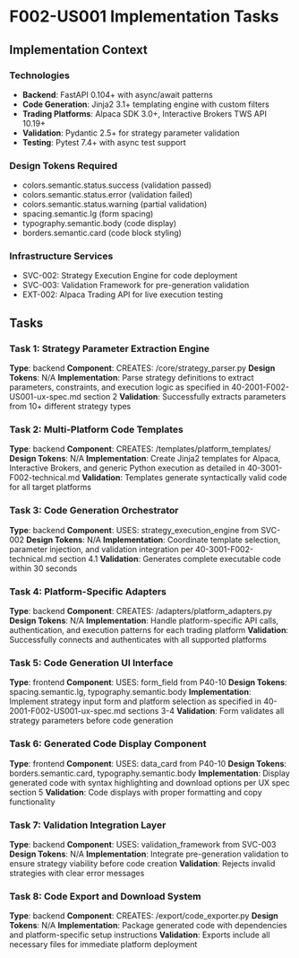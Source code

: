 # F002-US001 Implementation Tasks

## Implementation Context

### Technologies
- **Backend**: FastAPI 0.104+ with async/await patterns
- **Code Generation**: Jinja2 3.1+ templating engine with custom filters
- **Trading Platforms**: Alpaca SDK 3.0+, Interactive Brokers TWS API 10.19+
- **Validation**: Pydantic 2.5+ for strategy parameter validation
- **Testing**: Pytest 7.4+ with async test support

### Design Tokens Required
- colors.semantic.status.success (validation passed)
- colors.semantic.status.error (validation failed)
- colors.semantic.status.warning (partial validation)
- spacing.semantic.lg (form spacing)
- typography.semantic.body (code display)
- borders.semantic.card (code block styling)

### Infrastructure Services
- SVC-002: Strategy Execution Engine for code deployment
- SVC-003: Validation Framework for pre-generation validation
- EXT-002: Alpaca Trading API for live execution testing

## Tasks

### Task 1: Strategy Parameter Extraction Engine
**Type**: backend
**Component**: CREATES: /core/strategy_parser.py
**Design Tokens**: N/A
**Implementation**: 
Parse strategy definitions to extract parameters, constraints, and execution logic as specified in 40-2001-F002-US001-ux-spec.md section 2
**Validation**: Successfully extracts parameters from 10+ different strategy types

### Task 2: Multi-Platform Code Templates
**Type**: backend
**Component**: CREATES: /templates/platform_templates/
**Design Tokens**: N/A
**Implementation**: 
Create Jinja2 templates for Alpaca, Interactive Brokers, and generic Python execution as detailed in 40-3001-F002-technical.md
**Validation**: Templates generate syntactically valid code for all target platforms

### Task 3: Code Generation Orchestrator
**Type**: backend
**Component**: USES: strategy_execution_engine from SVC-002
**Design Tokens**: N/A
**Implementation**: 
Coordinate template selection, parameter injection, and validation integration per 40-3001-F002-technical.md section 4.1
**Validation**: Generates complete executable code within 30 seconds

### Task 4: Platform-Specific Adapters
**Type**: backend
**Component**: CREATES: /adapters/platform_adapters.py
**Design Tokens**: N/A
**Implementation**: 
Handle platform-specific API calls, authentication, and execution patterns for each trading platform
**Validation**: Successfully connects and authenticates with all supported platforms

### Task 5: Code Generation UI Interface
**Type**: frontend
**Component**: USES: form_field from P40-10
**Design Tokens**: spacing.semantic.lg, typography.semantic.body
**Implementation**: 
Implement strategy input form and platform selection as specified in 40-2001-F002-US001-ux-spec.md sections 3-4
**Validation**: Form validates all strategy parameters before code generation

### Task 6: Generated Code Display Component
**Type**: frontend
**Component**: USES: data_card from P40-10
**Design Tokens**: borders.semantic.card, typography.semantic.body
**Implementation**: 
Display generated code with syntax highlighting and download options per UX spec section 5
**Validation**: Code displays with proper formatting and copy functionality

### Task 7: Validation Integration Layer
**Type**: backend
**Component**: USES: validation_framework from SVC-003
**Design Tokens**: N/A
**Implementation**: 
Integrate pre-generation validation to ensure strategy viability before code creation
**Validation**: Rejects invalid strategies with clear error messages

### Task 8: Code Export and Download System
**Type**: backend
**Component**: CREATES: /export/code_exporter.py
**Design Tokens**: N/A
**Implementation**: 
Package generated code with dependencies and platform-specific setup instructions
**Validation**: Exports include all necessary files for immediate platform deployment
